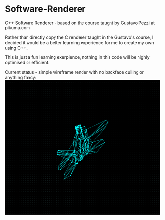 # Software-Renderer
C++ Software Renderer - based on the course taught by Gustavo Pezzi at pikuma.com

Rather than directly copy the C renderer taught in the Gustavo's course, I decided it would be a better learning experience for me to create my own using C++. 

This is just a fun learning exerpience, nothing in this code will be highly optimised or efficient.

Current status - simple wireframe render with no backface culling or anything fancy:
![](wireframe.gif)
